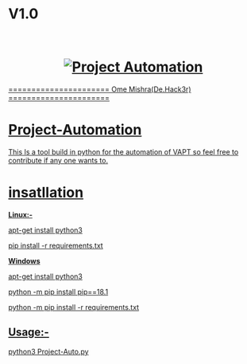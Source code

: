 # V1.0

<h1 align="center">
  <br>
  <a href="https://github.com/omemishra/Project-Automation"><img src="https://i.ibb.co/1LGHT93/Screenshot-20191003172725-530x277.png" alt="Project Automation" <br>
  <br>
</h1>

====================== Ome Mishra(De.Hack3r) ======================



# Project-Automation
This Is a tool build in python for the automation of VAPT so feel free to contribute if any one wants to.


# insatllation 

**Linux:-**

apt-get install python3

pip install -r requirements.txt


**Windows**

apt-get install python3

python -m pip install pip==18.1

python -m pip install -r requirements.txt

## Usage:- 

python3 Project-Auto.py
